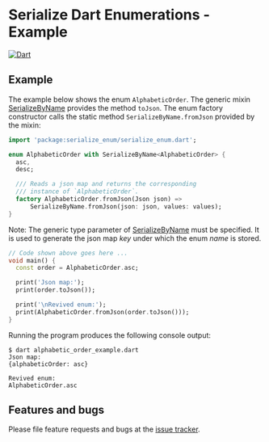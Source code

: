 # Serialize Dart Enumerations  - Example
[![Dart](https://github.com/simphotonics/serialize_enum/actions/workflows/dart.yml/badge.svg)](https://github.com/simphotonics/serialize_enum/actions/workflows/dart.yml)


## Example

The example below shows the enum `AlphabeticOrder`. The generic mixin [SerializeByName][SerializeByName] provides the method `toJson`. The enum factory constructor
calls the static method `SerializeByName.fromJson` provided by the mixin:

```Dart
import 'package:serialize_enum/serialize_enum.dart';

enum AlphabeticOrder with SerializeByName<AlphabeticOrder> {
  asc,
  desc;

  /// Reads a json map and returns the corresponding
  /// instance of `AlphabeticOrder`.
  factory AlphabeticOrder.fromJson(Json json) =>
      SerializeByName.fromJson(json: json, values: values);
}
```

Note: The generic type parameter of [SerializeByName][SerializeByName]
must be specified. It is used to generate the json map
*key* under which the enum *name* is stored.

```Dart
// Code shown above goes here ...
void main() {
  const order = AlphabeticOrder.asc;

  print('Json map:');
  print(order.toJson());

  print('\nRevived enum:');
  print(AlphabeticOrder.fromJson(order.toJson()));
}
```
Running the program produces the following console output:
```Console
$ dart alphabetic_order_example.dart
Json map:
{alphabeticOrder: asc}

Revived enum:
AlphabeticOrder.asc
```

## Features and bugs

Please file feature requests and bugs at the [issue tracker][tracker].

[tracker]: https://github.com/simphotonics/serialize_enum/issues

[jsonEncode]: https://api.dart.dev/dart-convert/jsonEncode.html

[jsonDecode]: https://api.dart.dev/dart-convert/jsonDecode.html

[json_serializable]: https://pub.dev/packages/json_serializable

[serialize_enum]: https://pub.dev/packages/serialize_enum

[SerializableByIndex]: https://pub.dev/documentation/serialize_enum/latest/serialize_enum/SerializableByIndex-class.html

[SerializableByName]: https://pub.dev/documentation/serialize_enum/latest/serialize_enum/SerializableByName-class.html

[SerializeByIndex]: https://pub.dev/documentation/serialize_enum/latest/serialize_enum/SerializeByIndex-mixin.html

[SerializeByName]: https://pub.dev/documentation/serialize_enum/latest/serialize_enum/SerializeByName-mixin.html